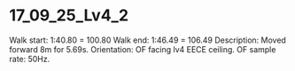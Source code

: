 # 17_09_25_Lv4_2

Walk start: 1:40.80 = 100.80
Walk end: 1:46.49 = 106.49
Description: Moved forward 8m for 5.69s. 
Orientation: OF facing lv4 EECE ceiling.
OF sample rate: 50Hz.